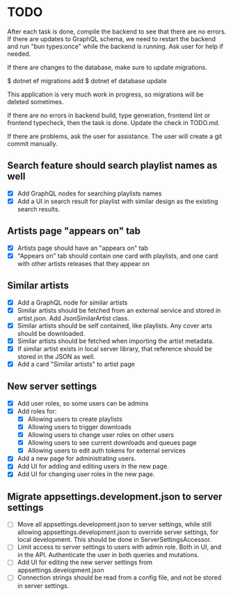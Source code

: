 # TODO

After each task is done, compile the backend to see that there are no errors.
If there are updates to GraphQL schema, we need to restart the backend and 
run "bun types:once" while the backend is running. Ask user for help if needed.

If there are changes to the database, make sure to update migrations.

$ dotnet ef migrations add <MigrationName>
$ dotnet ef database update

This application is very much work in progress, so migrations will be deleted sometimes.

If there are no errors in backend build, type generation, frontend lint or frontend typecheck,
then the task is done.
Update the check in TODO.md.

If there are problems, ask the user for assistance.
The user will create a git commit manually.

## Search feature should search playlist names as well

* [x] Add GraphQL nodes for searching playlists names
* [x] Add a UI in search result for playlist with similar design as the existing search results.

## Artists page "appears on" tab

* [x] Artists page should have an "appears on" tab
* [x] "Appears on" tab should contain one card with playlists, and one card with other artists releases that they appear
  on

## Similar artists

* [x] Add a GraphQL node for similar artists
* [x] Similar artists should be fetched from an external service and stored in artist.json. Add JsonSimilarArtist class.
* [x] Similar artists should be self contained, like playlists. Any cover arts should be downloaded.
* [x] Similar artists should be fetched when importing the artist metadata.
* [x] If similar artist exists in local server library, that reference should be stored in the JSON as well.
* [x] Add a card "Similar artists" to artist page

## New server settings

* [x] Add user roles, so some users can be admins
* [x] Add roles for:
    * [x] Allowing users to create playlists
    * [x] Allowing users to trigger downloads
    * [x] Allowing users to change user roles on other users
    * [x] Allowing users to see current downloads and queues page
    * [x] Allowing users to edit auth tokens for external services
* [x] Add a new page for administrating users.
* [x] Add UI for adding and editing users in the new page.
* [x] Add UI for changing user roles in the new page.

## Migrate appsettings.development.json to server settings
* [ ] Move all appsettings.development.json to server settings, while still allowing appsettings.development.json to
  override server settings, for local development. This should be done in ServerSettingsAccessor.
* [ ] Limit access to server settings to users with admin role. Both in UI, and in the API. Authenticate the user in
  both queries and mutations.
* [ ] Add UI for editing the new server settings from appsettings.development.json
* [ ] Connection strings should be read from a config file, and not be stored in server settings.
